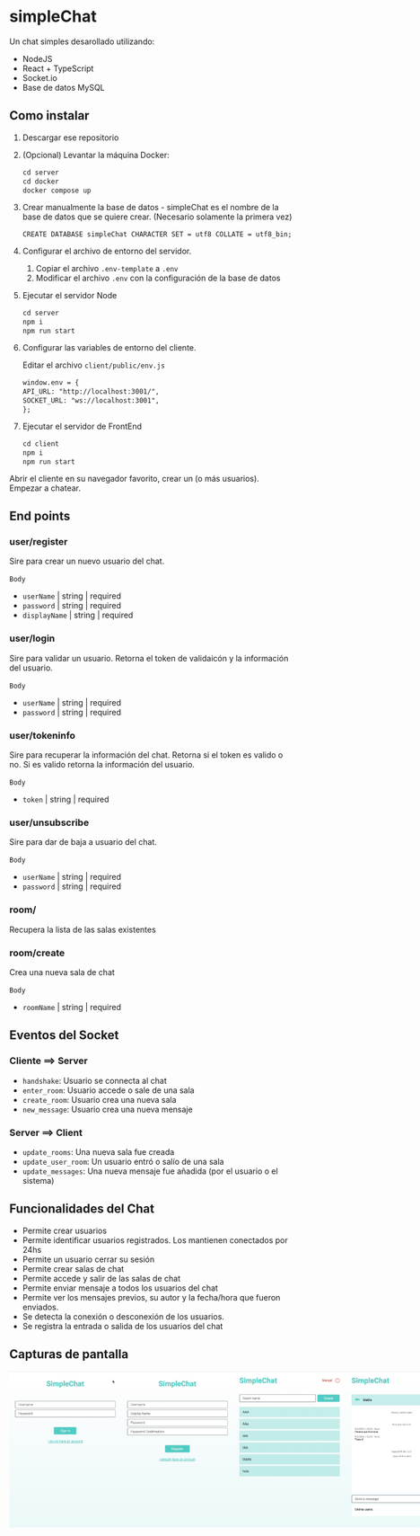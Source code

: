 # simpleChat

Un chat simples desarollado utilizando:

- NodeJS
- React + TypeScript
- Socket.io
- Base de datos MySQL

## Como instalar

1. Descargar ese repositorio
2. (Opcional) Levantar la máquina Docker:

   ```
   cd server
   cd docker
   docker compose up
   ```

3. Crear manualmente la base de datos - simpleChat es el nombre de la base de datos que se quiere crear. (Necesario solamente la primera vez)

   ```
   CREATE DATABASE simpleChat CHARACTER SET = utf8 COLLATE = utf8_bin;
   ```

4. Configurar el archivo de entorno del servidor.

   1. Copiar el archivo `.env-template` a `.env`
   2. Modificar el archivo `.env` con la configuración de la base de datos

5. Ejecutar el servidor Node

   ```
   cd server
   npm i
   npm run start
   ```

6. Configurar las variables de entorno del cliente.

   Editar el archivo `client/public/env.js`

   ```
   window.env = {
   API_URL: "http://localhost:3001/",
   SOCKET_URL: "ws://localhost:3001",
   };
   ```

7. Ejecutar el servidor de FrontEnd

   ```
   cd client
   npm i
   npm run start
   ```

Abrir el cliente en su navegador favorito, crear un (o más usuarios). Empezar a chatear.

## End points

### user/register

Sire para crear un nuevo usuario del chat.

`Body`

- `userName` | string | required
- `password` | string | required
- `displayName` | string | required

### user/login

Sire para validar un usuario. Retorna el token de validaicón y la información del usuario.

`Body`

- `userName` | string | required
- `password` | string | required

### user/tokeninfo

Sire para recuperar la información del chat. Retorna si el token es valido o no. Si es valido retorna la información del usuario.

`Body`

- `token` | string | required

### user/unsubscribe

Sire para dar de baja a usuario del chat.

`Body`

- `userName` | string | required
- `password` | string | required

### room/

Recupera la lista de las salas existentes

### room/create

Crea una nueva sala de chat

`Body`

- `roomName` | string | required

## Eventos del Socket

### Cliente ==> Server

- `handshake`: Usuario se connecta al chat
- `enter_room`: Usuario accede o sale de una sala
- `create_room`: Usuario crea una nueva sala
- `new_message`: Usuario crea una nueva mensaje

### Server ==> Client

- `update_rooms`: Una nueva sala fue creada
- `update_user_room`: Un usuario entró o salío de una sala
- `update_messages`: Una nueva mensaje fue añadida (por el usuario o el sistema)

## Funcionalidades del Chat

- Permite crear usuarios
- Permite identificar usuarios registrados. Los mantienen conectados por 24hs
- Permite un usuario cerrar su sesión
- Permite crear salas de chat
- Permite accede y salir de las salas de chat
- Permite enviar mensaje a todos los usuarios del chat
- Permite ver los mensajes previos, su autor y la fecha/hora que fueron enviados.
- Se detecta la conexión o desconexión de los usuarios.
- Se registra la entrada o salida de los usuarios del chat

## Capturas de pantalla

<div style='display:flex;'>
<img alt="Login" src="./screenshots/login.jpg" width="200">
<img alt="Create user" src="./screenshots/create_user.jpg" width="200">
<img alt="Rooms list" src="./screenshots/rooms.jpg" width="200">
<img alt="Chat room" src="./screenshots/room.jpg" width="200">
</div>
